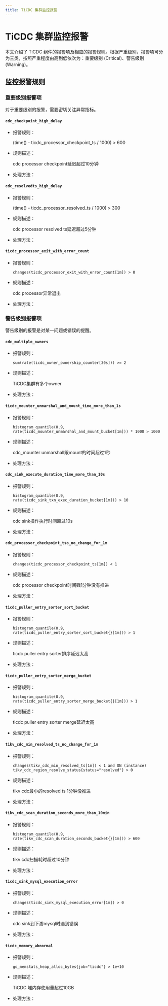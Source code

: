 ```yaml
---
title: TiCDC 集群监控报警
---
```


# TiCDC 集群监控报警

本文介绍了 TiCDC 组件的报警项及相应的报警规则。根据严重级别，报警项可分为三类，按照严重程度由高到低依次为：重要级别 (Critical)、警告级别 (Warning)。

## 监控报警规则

### 重要级别报警项

对于重要级别的报警，需要密切关注异常指标。

#### `cdc_checkpoint_high_delay`

* 报警规则：

    (time() - ticdc_processor_checkpoint_ts / 1000) > 600

* 规则描述：

    cdc processor checkpoint延迟超过10分钟

* 处理方法：


#### `cdc_resolvedts_high_delay`

* 报警规则：

    (time() - ticdc_processor_resolved_ts / 1000) > 300

* 规则描述：

    cdc processor resolved ts延迟超过5分钟

* 处理方法：

#### `ticdc_processor_exit_with_error_count`

* 报警规则：

    `changes(ticdc_processor_exit_with_error_count[1m]) > 0`

* 规则描述：

    cdc processor异常退出

* 处理方法：


### 警告级别报警项

警告级别的报警是对某一问题或错误的提醒。

#### `cdc_multiple_owners`

* 报警规则：
    
    `sum(rate(ticdc_owner_ownership_counter[30s])) >= 2`

* 规则描述：

    TiCDC集群有多个owner

* 处理方法：


#### `ticdc_mounter_unmarshal_and_mount_time_more_than_1s`

* 报警规则：

    `histogram_quantile(0.9, rate(ticdc_mounter_unmarshal_and_mount_bucket[1m])) * 1000 > 1000`

* 规则描述：

    cdc_mounter unmarshall跟mount的时间超过1秒

* 处理方法：


#### `cdc_sink_execute_duration_time_more_than_10s`

* 报警规则：

    `histogram_quantile(0.9, rate(ticdc_sink_txn_exec_duration_bucket[1m])) > 10`

* 规则描述：

    cdc sink操作执行时间超过10s

* 处理方法：


#### `cdc_processor_checkpoint_tso_no_change_for_1m`

* 报警规则：

    `changes(ticdc_processor_checkpoint_ts[1m]) < 1`

* 规则描述：

    cdc processor checkpoint时间戳1分钟没有推进

* 处理方法：


#### `ticdc_puller_entry_sorter_sort_bucket`

* 报警规则：

    `histogram_quantile(0.9, rate(ticdc_puller_entry_sorter_sort_bucket{}[1m])) > 1`

* 规则描述：

    ticdc puller entry sorter排序延迟太高

* 处理方法：


#### `ticdc_puller_entry_sorter_merge_bucket`

* 报警规则：

    `histogram_quantile(0.9, rate(ticdc_puller_entry_sorter_merge_bucket{}[1m])) > 1`

* 规则描述：

    ticdc puller entry sorter merge延迟太高

* 处理方法：


#### `tikv_cdc_min_resolved_ts_no_change_for_1m`

* 报警规则：

    `changes(tikv_cdc_min_resolved_ts[1m]) < 1 and ON (instance) tikv_cdc_region_resolve_status{status="resolved"} > 0`

* 规则描述：

    tikv cdc最小的resolved ts 1分钟没推进

* 处理方法：


#### `tikv_cdc_scan_duration_seconds_more_than_10min`

* 报警规则：

    `histogram_quantile(0.9, rate(tikv_cdc_scan_duration_seconds_bucket{}[1m])) > 600`

* 规则描述：

    tikv cdc扫描耗时超过10分钟

* 处理方法：


#### `ticdc_sink_mysql_execution_error`

* 报警规则：

    `changes(ticdc_sink_mysql_execution_error[1m]) > 0`

* 规则描述：

    cdc sink到下游mysql时遇到错误

* 处理方法：


#### `ticdc_memory_abnormal`

* 报警规则：

    `go_memstats_heap_alloc_bytes{job="ticdc"} > 1e+10`

* 规则描述：

    TiCDC 堆内存使用量超过10GB
    
* 处理方法：
